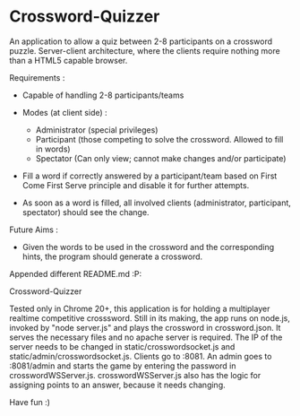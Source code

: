 Crossword-Quizzer
=================

An application to allow a quiz between 2-8 participants on a crossword puzzle. Server-client architecture, where the clients require nothing more than a HTML5 capable browser. 

Requirements :

* Capable of handling 2-8 participants/teams
* Modes (at client side) :
  - Administrator (special privileges)
  - Participant (those competing to solve the crossword. Allowed to fill in words)
  - Spectator (Can only view; cannot make changes and/or participate)

* Fill a word if correctly answered by a participant/team based on First Come First Serve principle and disable it for further attempts.
* As soon as a word is filled, all involved clients (administrator, participant, spectator) should see the change.


Future Aims : 
* Given the words to be used in the crossword and the corresponding hints, the program should generate a crossword.

Appended different README.md :P:

Crossword-Quizzer

Tested only in Chrome 20+, this application is for holding a multiplayer realtime competitive crosssword.
Still in its making, the app runs on node.js, invoked by "node server.js" and plays the crossword in crossword.json.
It serves the necessary files and no apache server is required.
The IP of the server needs to be changed in static/crosswordsocket.js and static/admin/crosswordsocket.js.
Clients go to <ip of server>:8081. An admin goes to <ip of server>:8081/admin and starts the game by entering the password in crosswordWSServer.js.
crosswordWSServer.js also has the logic for assigning points to an answer, because it needs changing.

Have fun :)


